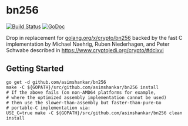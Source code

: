 # bn256
[![Build Status](https://travis-ci.org/asimshankar/bn256.svg)](https://travis-ci.org/asimshankar/bn256)
[![GoDoc](https://godoc.org/github.com/asimshankar/bn256?status.svg)](https://godoc.org/github.com/asimshankar/bn256)

Drop in replacement for
[golang.org/x/crypto/bn256](https://godoc.org/golang.org/x/crypto/bn256) backed
by the fast C implementation by Michael Naehrig, Ruben Niederhagen, and Peter
Schwabe described in https://www.cryptojedi.org/crypto/#dclxvi

## Getting Started
```
go get -d github.com/asimshankar/bn256
make -C ${GOPATH}/src/github.com/asimshankar/bn256 install
# If the above fails (on non-AMD64 platforms for example,
# where the optimized assembly implementation cannot be used)
# then use the slower-than-assembly but faster-than-pure-Go
# portable-C implementation via:
USE_C=true make -C ${GOPATH}/src/github.com/asimshankar/bn256 clean install
```
